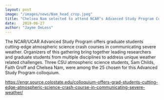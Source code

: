 ```yaml
---
layout: post
image: "/images/news/Nam_head_crop.jpeg"
title: "Chelsea Nam selected to attend NCAR’s Advanced Study Program Colloquium"
date:   2019-06-27
author: "Jayme DeLoss"
---
```


The NCAR/UCAR Advanced Study Program offers graduate students cutting-edge atmospheric science crash courses in communicating severe weather. Organizers of this gathering bring together leading researchers and graduate students from multiple disciplines to address unique weather related challenges. Three CSU atmospheric science students, Sam Childs, Faith Groff and Chelsea Nam, were among the 25 chosen for this Advanced Study Program colloquium.

<https://engr.source.colostate.edu/colloquium-offers-grad-students-cutting-edge-atmospheric-science-crash-course-in-communicating-severe-weather/>
